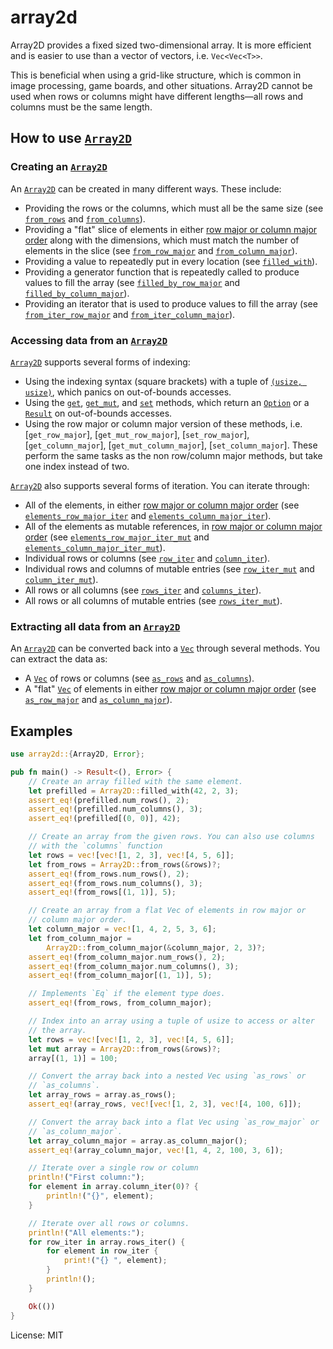 # array2d

Array2D provides a fixed sized two-dimensional array. It is more efficient
and is easier to use than a vector of vectors, i.e. `Vec<Vec<T>>`.

This is beneficial when using a grid-like structure, which is common in
image processing, game boards, and other situations. Array2D cannot be used
when rows or columns might have different lengths⁠—all rows and columns must
be the same length.

## How to use [`Array2D`]

### Creating an [`Array2D`]

An [`Array2D`] can be created in many different ways. These include:
  - Providing the rows or the columns, which must all be the same size (see
    [`from_rows`] and [`from_columns`]).
  - Providing a "flat" slice of elements in either [row major or column
    major order] along with the dimensions, which must match the number of
    elements in the slice (see [`from_row_major`] and
    [`from_column_major`]).
  - Providing a value to repeatedly put in every location (see
    [`filled_with`]).
  - Providing a generator function that is repeatedly called to produce
    values to fill the array (see [`filled_by_row_major`] and
    [`filled_by_column_major`]).
  - Providing an iterator that is used to produce values to fill the array
    (see [`from_iter_row_major`] and [`from_iter_column_major`]).

### Accessing data from an [`Array2D`]

[`Array2D`] supports several forms of indexing:
  - Using the indexing syntax (square brackets) with a tuple of [`(usize,
    usize)`], which panics on out-of-bounds accesses.
  - Using the [`get`], [`get_mut`], and [`set`] methods, which return an
    [`Option`] or a [`Result`] on out-of-bounds accesses.
  - Using the row major or column major version of these methods,
    i.e. [`get_row_major`], [`get_mut_row_major`], [`set_row_major`],
    [`get_column_major`], [`get_mut_column_major`],
    [`set_column_major`]. These perform the same tasks as the non row/column
    major methods, but take one index instead of two.

[`Array2D`] also supports several forms of iteration. You can iterate
through:
  - All of the elements, in either [row major or column major order] (see
    [`elements_row_major_iter`] and [`elements_column_major_iter`]).
  - All of the elements as mutable references, in [row major or column major order] (see
    [`elements_row_major_iter_mut`] and [`elements_column_major_iter_mut`]).
  - Individual rows or columns (see [`row_iter`] and [`column_iter`]).
  - Individual rows and columns of mutable entries (see [`row_iter_mut`] and [`column_iter_mut`]).
  - All rows or all columns (see [`rows_iter`] and [`columns_iter`]).
  - All rows or all columns of mutable entries (see [`rows_iter_mut`]).


### Extracting all data from an [`Array2D`]

An [`Array2D`] can be converted back into a [`Vec`] through several
methods. You can extract the data as:
  - A [`Vec`] of rows or columns (see [`as_rows`] and [`as_columns`]).
  - A "flat" [`Vec`] of elements in either [row major or column major order]
    (see [`as_row_major`] and [`as_column_major`]).

## Examples

```rust
use array2d::{Array2D, Error};

pub fn main() -> Result<(), Error> {
    // Create an array filled with the same element.
    let prefilled = Array2D::filled_with(42, 2, 3);
    assert_eq!(prefilled.num_rows(), 2);
    assert_eq!(prefilled.num_columns(), 3);
    assert_eq!(prefilled[(0, 0)], 42);

    // Create an array from the given rows. You can also use columns
    // with the `columns` function
    let rows = vec![vec![1, 2, 3], vec![4, 5, 6]];
    let from_rows = Array2D::from_rows(&rows)?;
    assert_eq!(from_rows.num_rows(), 2);
    assert_eq!(from_rows.num_columns(), 3);
    assert_eq!(from_rows[(1, 1)], 5);

    // Create an array from a flat Vec of elements in row major or
    // column major order.
    let column_major = vec![1, 4, 2, 5, 3, 6];
    let from_column_major =
        Array2D::from_column_major(&column_major, 2, 3)?;
    assert_eq!(from_column_major.num_rows(), 2);
    assert_eq!(from_column_major.num_columns(), 3);
    assert_eq!(from_column_major[(1, 1)], 5);

    // Implements `Eq` if the element type does.
    assert_eq!(from_rows, from_column_major);

    // Index into an array using a tuple of usize to access or alter
    // the array.
    let rows = vec![vec![1, 2, 3], vec![4, 5, 6]];
    let mut array = Array2D::from_rows(&rows)?;
    array[(1, 1)] = 100;

    // Convert the array back into a nested Vec using `as_rows` or
    // `as_columns`.
    let array_rows = array.as_rows();
    assert_eq!(array_rows, vec![vec![1, 2, 3], vec![4, 100, 6]]);

    // Convert the array back into a flat Vec using `as_row_major` or
    // `as_column_major`.
    let array_column_major = array.as_column_major();
    assert_eq!(array_column_major, vec![1, 4, 2, 100, 3, 6]);

    // Iterate over a single row or column
    println!("First column:");
    for element in array.column_iter(0)? {
        println!("{}", element);
    }

    // Iterate over all rows or columns.
    println!("All elements:");
    for row_iter in array.rows_iter() {
        for element in row_iter {
            print!("{} ", element);
        }
        println!();
    }

    Ok(())
}

```

[`Array2D`]: struct.Array2D.html
[`from_rows`]: struct.Array2D.html#method.from_rows
[`from_columns`]: struct.Array2D.html#method.from_columns
[`from_row_major`]: struct.Array2D.html#method.from_row_major
[`from_column_major`]: struct.Array2D.html#method.from_column_major
[`filled_with`]: struct.Array2D.html#method.filled_with
[`filled_by_row_major`]: struct.Array2D.html#method.filled_by_row_major
[`filled_by_column_major`]: struct.Array2D.html#method.filled_by_column_major
[`from_iter_row_major`]: struct.Array2D.html#method.from_iter_row_major
[`from_iter_column_major`]: struct.Array2D.html#method.from_iter_column_major
[`get`]: struct.Array2D.html#method.get
[`get_mut`]: struct.Array2D.html#method.get_mut
[`set`]: struct.Array2D.html#method.set
[`elements_row_major_iter`]: struct.Array2D.html#method.elements_row_major_iter
[`elements_column_major_iter`]: struct.Array2D.html#method.elements_column_major_iter
[`elements_row_major_iter_mut`]: struct.Array2D.html#method.elements_row_major_iter_mut
[`elements_column_major_iter_mut`]: struct.Array2D.html#method.elements_column_major_iter_mut
[`row_iter`]: struct.Array2D.html#method.row_iter
[`column_iter`]: struct.Array2D.html#method.column_iter
[`row_iter_mut`]: struct.Array2D.html#method.row_iter_mut
[`column_iter_mut`]: struct.Array2D.html#method.column_iter_mut
[`rows_iter`]: struct.Array2D.html#method.rows_iter
[`columns_iter`]: struct.Array2D.html#method.columns_iter
[`rows_iter_mut`]: struct.Array2D.html#method.rows_iter_mut
[`as_rows`]: struct.Array2D.html#method.as_rows
[`as_columns`]: struct.Array2D.html#method.as_columns
[`as_row_major`]: struct.Array2D.html#method.as_row_major
[`as_column_major`]: struct.Array2D.html#method.as_column_major
[`Vec`]: https://doc.rust-lang.org/std/vec/struct.Vec.html
[`Option`]: https://doc.rust-lang.org/std/option/
[`Result`]: https://doc.rust-lang.org/std/result/
[`(usize, usize)`]: https://doc.rust-lang.org/std/primitive.usize.html
[row major or column major order]: https://en.wikipedia.org/wiki/Row-_and_column-major_order

License: MIT
